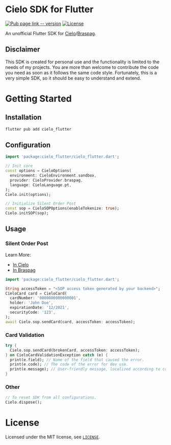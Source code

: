 # Cielo SDK for Flutter
[![Pub page link -- version](https://img.shields.io/pub/v/cielo_flutter)](https://pub.dev/packages/cielo_flutter)
[![License](https://img.shields.io/github/license/romatallinn/cielo_flutter)](LICENSE)

An unofficial Flutter SDK for [Cielo](https://developercielo.github.io)/[Braspag](https://braspag.github.io/).

## Disclaimer
This SDK is created for personal use and the functionality is limited to the needs of my projects.
You are more than welcome to contribute the code you need as soon as it follows the same code style.
Fortunately, this is a very simple SDK, so it should be easy to understand and extend.

# Getting Started

## Installation
```sh
flutter pub add cielo_flutter
```

## Configuration

```dart
import 'package:cielo_flutter/cielo_flutter.dart';

// Init core
const options = CieloOptions(
  environment: CieloEnvironment.sandbox,
  provider: CieloProvider.braspag,
  language: CieloLanguage.pt,
);
Cielo.init(options);

// Initialize Silent Order Post
const sop = CieloSOPOptions(enableTokenize: true);
Cielo.initSOP(sop);
```

## Usage

### Silent Order Post
Learn More:
- [In Cielo](https://developercielo.github.io/en/manual/cielo-ecommerce#silent-order-post)
- [In Braspag](https://braspag.github.io//manualp/braspag-silent-order-post)

```dart
import 'package:cielo_flutter/cielo_flutter.dart';

String accessToken = "<SOP access token generated by your backend>";
CieloCard card = CieloCard(
  cardNumber: '0000000000000001',
  holder: 'John Doe',
  expirationDate: '12/2021',
  securityCode: '123',
);
await Cielo.sop.sendCard(card, accessToken: accessToken);
```

### Card Validation
```dart
try {
  Cielo.sop.sendCard(brokenCard, accessToken: accessToken);
} on CieloCardValidationException catch (e) {
  print(e.field); // Name of the field that caused the error.
  print(e.code); // The code of the error for dev use.
  print(e.message); // User-friendly message, localized according to core options.
}
```

### Other
```dart
// To reset SDK from all configurations.
Cielo.dispose();
```

# License
Licensed under the MIT license, see [`LICENSE`](LICENSE).